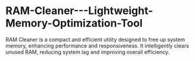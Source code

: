 # RAM-Cleaner---Lightweight-Memory-Optimization-Tool
RAM Cleaner is a compact and efficient utility designed to free up system memory, enhancing performance and responsiveness. It intelligently clears unused RAM, reducing system lag and improving overall efficiency.
